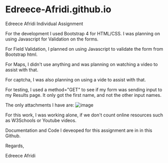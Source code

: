 # Edreece-Afridi.github.io
Edreece Afridi Individual Assignment


For the development I used Bootstrap 4 for HTML/CSS. I was planning on using Javascript for Validation on the forms.

For Field Validation, I planned on using Javascript to validate the form from Bootstrap html.

For Maps, I didn't use anything and was planning on watching a video to assist with that.

For captcha, I was also planning on using a vide to assist with that.

For testing, I used a method="GET" to see if my form was sending input to my Results page. It only got the first name, and not the other input names.

The only attachments I have are: ![image](https://user-images.githubusercontent.com/70357837/144699271-1aee02b1-6dc5-4739-a510-44ed5b69da3d.png)

For this work, I was working alone, if we don't count online resources such as W3Schools or Youtube videos.

Documentation and Code I deveoped for this assignment are in in this Github.

Regards,

Edreece Afridi
